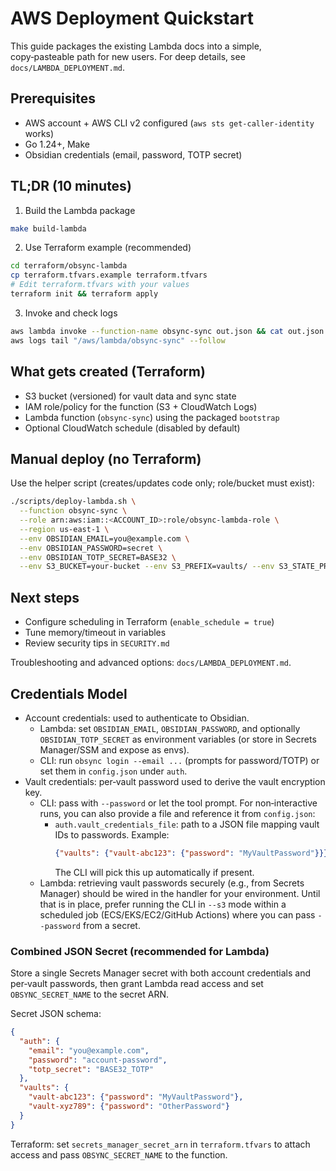 # AWS Deployment Quickstart

This guide packages the existing Lambda docs into a simple, copy‑pasteable path for new users. For deep details, see `docs/LAMBDA_DEPLOYMENT.md`.

## Prerequisites
- AWS account + AWS CLI v2 configured (`aws sts get-caller-identity` works)
- Go 1.24+, Make
- Obsidian credentials (email, password, TOTP secret)

## TL;DR (10 minutes)
1) Build the Lambda package
```bash
make build-lambda
```
2) Use Terraform example (recommended)
```bash
cd terraform/obsync-lambda
cp terraform.tfvars.example terraform.tfvars
# Edit terraform.tfvars with your values
terraform init && terraform apply
```
3) Invoke and check logs
```bash
aws lambda invoke --function-name obsync-sync out.json && cat out.json
aws logs tail "/aws/lambda/obsync-sync" --follow
```

## What gets created (Terraform)
- S3 bucket (versioned) for vault data and sync state
- IAM role/policy for the function (S3 + CloudWatch Logs)
- Lambda function (`obsync-sync`) using the packaged `bootstrap`
- Optional CloudWatch schedule (disabled by default)

## Manual deploy (no Terraform)
Use the helper script (creates/updates code only; role/bucket must exist):
```bash
./scripts/deploy-lambda.sh \
  --function obsync-sync \
  --role arn:aws:iam::<ACCOUNT_ID>:role/obsync-lambda-role \
  --region us-east-1 \
  --env OBSIDIAN_EMAIL=you@example.com \
  --env OBSIDIAN_PASSWORD=secret \
  --env OBSIDIAN_TOTP_SECRET=BASE32 \
  --env S3_BUCKET=your-bucket --env S3_PREFIX=vaults/ --env S3_STATE_PREFIX=state/
```

## Next steps
- Configure scheduling in Terraform (`enable_schedule = true`)
- Tune memory/timeout in variables
- Review security tips in `SECURITY.md`

Troubleshooting and advanced options: `docs/LAMBDA_DEPLOYMENT.md`.

## Credentials Model
- Account credentials: used to authenticate to Obsidian.
  - Lambda: set `OBSIDIAN_EMAIL`, `OBSIDIAN_PASSWORD`, and optionally `OBSIDIAN_TOTP_SECRET` as environment variables (or store in Secrets Manager/SSM and expose as envs).
  - CLI: run `obsync login --email ...` (prompts for password/TOTP) or set them in `config.json` under `auth`.
- Vault credentials: per‑vault password used to derive the vault encryption key.
  - CLI: pass with `--password` or let the tool prompt. For non‑interactive runs, you can also provide a file and reference it from `config.json`:
    - `auth.vault_credentials_file`: path to a JSON file mapping vault IDs to passwords. Example:
      ```json
      {"vaults": {"vault-abc123": {"password": "MyVaultPassword"}}}
      ```
      The CLI will pick this up automatically if present.
  - Lambda: retrieving vault passwords securely (e.g., from Secrets Manager) should be wired in the handler for your environment. Until that is in place, prefer running the CLI in `--s3` mode within a scheduled job (ECS/EKS/EC2/GitHub Actions) where you can pass `--password` from a secret.

### Combined JSON Secret (recommended for Lambda)
Store a single Secrets Manager secret with both account credentials and per‑vault passwords, then grant Lambda read access and set `OBSYNC_SECRET_NAME` to the secret ARN.

Secret JSON schema:
```json
{
  "auth": {
    "email": "you@example.com",
    "password": "account-password",
    "totp_secret": "BASE32_TOTP"
  },
  "vaults": {
    "vault-abc123": {"password": "MyVaultPassword"},
    "vault-xyz789": {"password": "OtherPassword"}
  }
}
```

Terraform: set `secrets_manager_secret_arn` in `terraform.tfvars` to attach access and pass `OBSYNC_SECRET_NAME` to the function.
